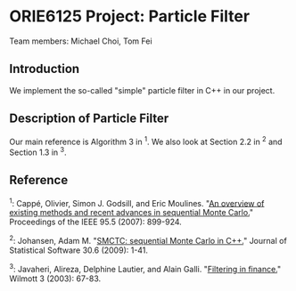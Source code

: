 ORIE6125 Project: Particle Filter
=================================

Team members: Michael Choi, Tom Fei

Introduction
------------
We implement the so-called "simple" particle filter in C++ in our project.

Description of Particle Filter
----------------------------
Our main reference is Algorithm 3 in <sup>1</sup>.
We also look at Section 2.2 in <sup>2</sup> and Section 1.3 in <sup>3</sup>.






Reference
---------
<sup>1</sup>: Cappé, Olivier, Simon J. Godsill, and Eric Moulines. "[An overview of existing methods and recent advances in sequential Monte Carlo.](http://perso.telecom-paristech.fr/~cappe/Publications/Self-archive/06particle-cmg.pdf)" Proceedings of the IEEE 95.5 (2007): 899-924.

<sup>2</sup>: Johansen, Adam M. "[SMCTC: sequential Monte Carlo in C++.](http://wrap.warwick.ac.uk/2194/)" Journal of Statistical Software 30.6 (2009): 1-41.

<sup>3</sup>: Javaheri, Alireza, Delphine Lautier, and Alain Galli. "[Filtering in finance.](http://www.cis.upenn.edu/~mkearns/finread/filtering_in_finance.pdf)" Wilmott 3 (2003): 67-83.

